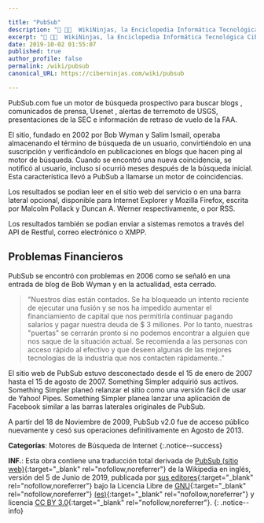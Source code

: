 ```yaml
---

title: "PubSub"
description: "📖 👨‍💻  WikiNinjas, la Enciclopedia Informática Tecnológica Ciberninjas: PubSub"
excerpt: "📖 👨‍💻  WikiNinjas, la Enciclopedia Informática Tecnológica Ciberninjas: PubSub"
date: 2019-10-02 01:55:07
published: true
author_profile: false
permalink: /wiki/pubsub
canonical_URL: https://ciberninjas.com/wiki/pubsub

---
```


PubSub.com fue un motor de búsqueda prospectivo para buscar blogs , comunicados de prensa, Usenet , alertas de terremoto de USGS, presentaciones de la SEC e información de retraso de vuelo de la FAA.

El sitio, fundado en 2002 por Bob Wyman y Salim Ismail, operaba almacenando el término de búsqueda de un usuario, convirtiéndolo en una suscripción y verificándolo en publicaciones en blogs que hacen ping al motor de búsqueda. Cuando se encontró una nueva coincidencia, se notificó al usuario, incluso si ocurrió meses después de la búsqueda inicial. Esta característica llevó a PubSub a llamarse un motor de coincidencias.

Los resultados se podian leer en el sitio web del servicio o en una barra lateral opcional, disponible para Internet Explorer y Mozilla Firefox, escrita por Malcolm Pollack y Duncan A. Werner respectivamente, o por RSS.

Los resultados también se podian enviar a sistemas remotos a través del API de Restful, correo electrónico o XMPP.

## Problemas Financieros

PubSub se encontró con problemas en 2006 como se señaló en una entrada de blog de Bob Wyman y en la actualidad, esta cerrado.

> "Nuestros días están contados. Se ha bloqueado un intento reciente de ejecutar una fusión y se nos ha impedido aumentar el financiamiento de capital que nos permitiría continuar pagando salarios y pagar nuestra deuda de $ 3 millones. Por lo tanto, nuestras "puertas" se cerrarán pronto si no podemos encontrar a alguien que nos saque de la situación actual. Se recomienda a las personas con acceso rápido al efectivo y que deseen algunas de las mejores tecnologías de la industria que nos contacten rápidamente.."

El sitio web de PubSub estuvo desconectado desde el 15 de enero de 2007 hasta el 15 de agosto de 2007. Something Simpler adquirió sus activos. Something Simpler planeó relanzar el sitio como una versión fácil de usar de Yahoo! Pipes. Something Simpler planea lanzar una aplicación de Facebook similar a las barras laterales originales de PubSub.

A partir del 18 de Noviembre de 2009, PubSub v2.0 fue de acceso público nuevamente y cesó sus operaciones definitivamente en Agosto de 2013.

**Categorías**: Motores de Búsqueda de Internet
{:.notice--success}

**INF.**: Esta obra contiene una traducción total derivada de [PubSub (sitio web)](https://en.wikipedia.org/wiki/PubSub_(website)){:target="_blank" rel="nofollow,noreferrer"} de la Wikipedia en inglés, versión del 5 de Junio de 2019, publicada por [sus editores](https://en.wikipedia.org/w/index.php?title=PubSub_(website)&action=history){:target="_blank" rel="nofollow,noreferrer"} bajo la Licencia Libre de [GNU](http://www.gnu.org/licenses/licenses.html#GPL){:target="_blank" rel="nofollow,noreferrer"} [(es)](https://es.wikipedia.org/wiki/Wikipedia:Traducci%C3%B3n_no_oficial_de_la_Licencia_de_documentaci%C3%B3n_libre_de_GNU){:target="_blank" rel="nofollow,noreferrer"} y licencia [CC BY 3.0](https://creativecommons.org/licenses/by-sa/3.0/deed.es){:target="_blank" rel="nofollow,noreferrer"}.
{: .notice--info}